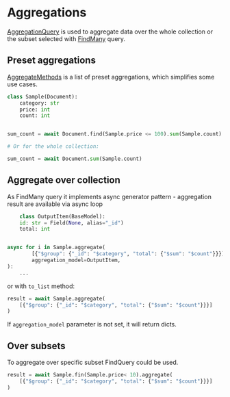 # Aggregations

[AggregationQuery](/api/queries/#aggregationquery) is used to aggregate data
over the whole collection or the subset selected
with [FindMany](/api/queries/#findmany) query.

## Preset aggregations

[AggregateMethods](/api/interfaces/#aggregatemethods) is a list of preset
aggregations, which simplifies some use cases.

```python
class Sample(Document):
    category: str
    price: int
    count: int


sum_count = await Document.find(Sample.price <= 100).sum(Sample.count)

# Or for the whole collection:

sum_count = await Document.sum(Sample.count)

```

## Aggregate over collection

As FindMany query it implements async generator pattern - aggregation result
are available via async loop

```python
    class OutputItem(BaseModel):
    id: str = Field(None, alias="_id")
    total: int


async for i in Sample.aggregate(
        [{"$group": {"_id": "$category", "total": {"$sum": "$count"}}}],
        aggregation_model=OutputItem,
):
    ...
```

or with `to_list` method:

```python
result = await Sample.aggregate(
    [{"$group": {"_id": "$category", "total": {"$sum": "$count"}}}]
)
```

If `aggregation_model` parameter is not set, it will return dicts.

## Over subsets

To aggregate over specific subset FindQuery could be used.

```python
result = await Sample.fin(Sample.price< 10).aggregate(
    [{"$group": {"_id": "$category", "total": {"$sum": "$count"}}}]
)
```

